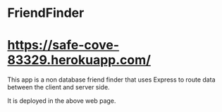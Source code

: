 # FriendFinder

# https://safe-cove-83329.herokuapp.com/

This app is a non database friend finder that uses Express to route data between the client and server side.

It is deployed in the above web page.
